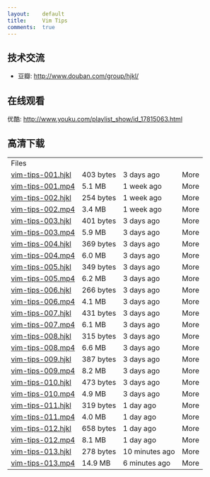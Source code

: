 ```yaml
---
layout:    default
title:     Vim Tips
comments:  true
---
```


## 技术交流

- 豆瓣: <http://www.douban.com/group/hjkl/>

## 在线观看

优酷: <http://www.youku.com/playlist_show/id_17815063.html>

## 高清下载

<table id="files-tng-table" width="100%"><tbody><tr id="header-file" class="changerow"><td colspan="4">Files</td></tr>
        <tr id="fusrjSqdVquRk6imD_eqXLHJA" class="file published" title="File (published)">
            <td class="files-td-name" id="vim-tips-001.hjkl">
                <a href="http://ubuntuone.com/0YutjdbDS63JM3TDYYO2PY" target="_blank">vim-tips-001.hjkl</a>
            </td>
            <td class="files-td-size">
                403 bytes
            </td>
            <td class="files-td-date">
                <span title="2012-07-09 05:14:14">3 days ago</span>
            </td>
            <td class="files-td-expander expand-row-link">
                <a class="expand-more"> More</a>
            </td>
        </tr>
        <tr id="fusvkLxEz_CROmHLQuMzHctkQ" class="file published" title="File (published)">
            <td class="files-td-name" id="vim-tips-001.mp4">
                <a href="http://ubuntuone.com/2NSCEYvaOmngsUE6ilIe05" target="_blank">vim-tips-001.mp4</a>
            </td>
            <td class="files-td-size">
                5.1 MB
            </td>
            <td class="files-td-date">
                <span title="2012-07-05 14:09:18">1 week ago</span>
            </td>
            <td class="files-td-expander expand-row-link">
                <a class="expand-more"> More</a>
            </td>
        </tr>
        <tr id="fus1aQUNItxTy-HXB9aIWaQ5g" class="file published" title="File (published)">
            <td class="files-td-name" id="vim-tips-002.hjkl">
                <a href="http://ubuntuone.com/6XDiOpYK2thIhucNjuc9bL" target="_blank">vim-tips-002.hjkl</a>
            </td>
            <td class="files-td-size">
                254 bytes
            </td>
            <td class="files-td-date">
                <span title="2012-07-05 14:02:26">1 week ago</span>
            </td>
            <td class="files-td-expander expand-row-link">
                <a class="expand-more"> More</a>
            </td>
        </tr>
        <tr id="fusTqDCRl-mS4ep7-wvMgqZ0Q" class="file published" title="File (published)">
            <td class="files-td-name" id="vim-tips-002.mp4">
                <a href="http://ubuntuone.com/6kQTZL1DWB1pXf9ACUsTJP" target="_blank">vim-tips-002.mp4</a>
            </td>
            <td class="files-td-size">
                3.4 MB
            </td>
            <td class="files-td-date">
                <span title="2012-07-05 14:07:30">1 week ago</span>
            </td>
            <td class="files-td-expander expand-row-link">
                <a class="expand-more"> More</a>
            </td>
        </tr>
        <tr id="fusZMOtGbTIRhCRO5-aEaakyw" class="file published" title="File (published)">
            <td class="files-td-name" id="vim-tips-003.hjkl">
                <a href="http://ubuntuone.com/49mzKc4zvj0M6KmA9r0TaN" target="_blank">vim-tips-003.hjkl</a>
            </td>
            <td class="files-td-size">
                401 bytes
            </td>
            <td class="files-td-date">
                <span title="2012-07-09 05:14:15">3 days ago</span>
            </td>
            <td class="files-td-expander expand-row-link">
                <a class="expand-more"> More</a>
            </td>
        </tr>
        <tr id="fusIj0l7RG8QRidJQ8dDUW9cQ" class="file published" title="File (published)">
            <td class="files-td-name" id="vim-tips-003.mp4">
                <a href="http://ubuntuone.com/6ThVgjaPlCy3DZFvYBLUZg" target="_blank">vim-tips-003.mp4</a>
            </td>
            <td class="files-td-size">
                5.9 MB
            </td>
            <td class="files-td-date">
                <span title="2012-07-09 05:27:10">3 days ago</span>
            </td>
            <td class="files-td-expander expand-row-link">
                <a class="expand-more"> More</a>
            </td>
        </tr>
        <tr id="fus551iQ2BkTdenZEU7xct9zA" class="file published" title="File (published)">
            <td class="files-td-name" id="vim-tips-004.hjkl">
                <a href="http://ubuntuone.com/5vt567m1yB9c4SMDNj9TU9" target="_blank">vim-tips-004.hjkl</a>
            </td>
            <td class="files-td-size">
                369 bytes
            </td>
            <td class="files-td-date">
                <span title="2012-07-09 05:14:19">3 days ago</span>
            </td>
            <td class="files-td-expander expand-row-link">
                <a class="expand-more"> More</a>
            </td>
        </tr>
        <tr id="fusKbCBpjizSACd2DbR7lkZbg" class="file published" title="File (published)">
            <td class="files-td-name" id="vim-tips-004.mp4">
                <a href="http://ubuntuone.com/3xJWCagdVFBtNot8oLiZdi" target="_blank">vim-tips-004.mp4</a>
            </td>
            <td class="files-td-size">
                6.0 MB
            </td>
            <td class="files-td-date">
                <span title="2012-07-09 05:29:10">3 days ago</span>
            </td>
            <td class="files-td-expander expand-row-link">
                <a class="expand-more"> More</a>
            </td>
        </tr>
        <tr id="fusqlYHxLYiS4Sr-Wxgo8ARTw" class="file published" title="File (published)">
            <td class="files-td-name" id="vim-tips-005.hjkl">
                <a href="http://ubuntuone.com/3BHlGkBIWfIX4hFt1NGG2N" target="_blank">vim-tips-005.hjkl</a>
            </td>
            <td class="files-td-size">
                349 bytes
            </td>
            <td class="files-td-date">
                <span title="2012-07-09 05:14:15">3 days ago</span>
            </td>
            <td class="files-td-expander expand-row-link">
                <a class="expand-more"> More</a>
            </td>
        </tr>
        <tr id="fusNTL1AfCfTryOUb4CnMJBxQ" class="file published" title="File (published)">
            <td class="files-td-name" id="vim-tips-005.mp4">
                <a href="http://ubuntuone.com/2bIOCTqMgNYAY5xEk4Jjnd" target="_blank">vim-tips-005.mp4</a>
            </td>
            <td class="files-td-size">
                6.2 MB
            </td>
            <td class="files-td-date">
                <span title="2012-07-09 05:29:16">3 days ago</span>
            </td>
            <td class="files-td-expander expand-row-link">
                <a class="expand-more"> More</a>
            </td>
        </tr>
        <tr id="fusMpBPu3bvTiCBn19c1diPtw" class="file published" title="File (published)">
            <td class="files-td-name" id="vim-tips-006.hjkl">
                <a href="http://ubuntuone.com/0p5zzymwxU1jcvbXYYQAJB" target="_blank">vim-tips-006.hjkl</a>
            </td>
            <td class="files-td-size">
                266 bytes
            </td>
            <td class="files-td-date">
                <span title="2012-07-09 05:14:16">3 days ago</span>
            </td>
            <td class="files-td-expander expand-row-link">
                <a class="expand-more"> More</a>
            </td>
        </tr>
        <tr id="fusOggk-h8yRyeI9qQPk7_P4Q" class="file published" title="File (published)">
            <td class="files-td-name" id="vim-tips-006.mp4">
                <a href="http://ubuntuone.com/6Cf7xe78pBcLdhWU3GdByE" target="_blank">vim-tips-006.mp4</a>
            </td>
            <td class="files-td-size">
                4.1 MB
            </td>
            <td class="files-td-date">
                <span title="2012-07-09 05:23:25">3 days ago</span>
            </td>
            <td class="files-td-expander expand-row-link">
                <a class="expand-more"> More</a>
            </td>
        </tr>
        <tr id="fusrKeb3EOyTK2VeAdHKKnEYQ" class="file published" title="File (published)">
            <td class="files-td-name" id="vim-tips-007.hjkl">
                <a href="http://ubuntuone.com/4sYhdvWzHvrp6wZ1Su8Tu6" target="_blank">vim-tips-007.hjkl</a>
            </td>
            <td class="files-td-size">
                431 bytes
            </td>
            <td class="files-td-date">
                <span title="2012-07-09 05:14:15">3 days ago</span>
            </td>
            <td class="files-td-expander expand-row-link">
                <a class="expand-more"> More</a>
            </td>
        </tr>
        <tr id="fus0Wdz6vaLTKe10UXqxpnJhA" class="file published" title="File (published)">
            <td class="files-td-name" id="vim-tips-007.mp4">
                <a href="http://ubuntuone.com/106QGcqFsJ1QyWxqitsWaj" target="_blank">vim-tips-007.mp4</a>
            </td>
            <td class="files-td-size">
                6.1 MB
            </td>
            <td class="files-td-date">
                <span title="2012-07-09 05:29:16">3 days ago</span>
            </td>
            <td class="files-td-expander expand-row-link">
                <a class="expand-more"> More</a>
            </td>
        </tr>
        <tr id="fusw-cb1i0vSoGAtpjGI2seHQ" class="file published" title="File (published)">
            <td class="files-td-name" id="vim-tips-008.hjkl">
                <a href="http://ubuntuone.com/0d3NEn2wsGC3iO0EGH94Ja" target="_blank">vim-tips-008.hjkl</a>
            </td>
            <td class="files-td-size">
                315 bytes
            </td>
            <td class="files-td-date">
                <span title="2012-07-09 05:14:16">3 days ago</span>
            </td>
            <td class="files-td-expander expand-row-link">
                <a class="expand-more"> More</a>
            </td>
        </tr>
        <tr id="fusCDzggM2KQVWZgseQdhR1Rg" class="file published" title="File (published)">
            <td class="files-td-name" id="vim-tips-008.mp4">
                <a href="http://ubuntuone.com/4JzaY9nN5Z9RZ8MMxw7ept" target="_blank">vim-tips-008.mp4</a>
            </td>
            <td class="files-td-size">
                6.6 MB
            </td>
            <td class="files-td-date">
                <span title="2012-07-09 05:29:22">3 days ago</span>
            </td>
            <td class="files-td-expander expand-row-link">
                <a class="expand-more"> More</a>
            </td>
        </tr>
        <tr id="fusd1SInFOmQKuiDE2j0LkPew" class="file published" title="File (published)">
            <td class="files-td-name" id="vim-tips-009.hjkl">
                <a href="http://ubuntuone.com/0R7ggRYPNLtr8RHo8UNujj" target="_blank">vim-tips-009.hjkl</a>
            </td>
            <td class="files-td-size">
                387 bytes
            </td>
            <td class="files-td-date">
                <span title="2012-07-10 01:17:12">3 days ago</span>
            </td>
            <td class="files-td-expander expand-row-link">
                <a class="expand-more"> More</a>
            </td>
        </tr>
        <tr id="fusd9r0EpsDT0KxY2pFoR4gfA" class="file published" title="File (published)">
            <td class="files-td-name" id="vim-tips-009.mp4">
                <a href="http://ubuntuone.com/5vbYkLjulQ6NNmWuOZXCR6" target="_blank">vim-tips-009.mp4</a>
            </td>
            <td class="files-td-size">
                8.2 MB
            </td>
            <td class="files-td-date">
                <span title="2012-07-10 01:20:45">3 days ago</span>
            </td>
            <td class="files-td-expander expand-row-link">
                <a class="expand-more"> More</a>
            </td>
        </tr>
        <tr id="fusG-7MiqX5RnuNnkjYmwFd4Q" class="file published" title="File (published)">
            <td class="files-td-name" id="vim-tips-010.hjkl">
                <a href="http://ubuntuone.com/4H5h4gK5VJGnsJ8TxnsOai" target="_blank">vim-tips-010.hjkl</a>
            </td>
            <td class="files-td-size">
                473 bytes
            </td>
            <td class="files-td-date">
                <span title="2012-07-10 01:17:12">3 days ago</span>
            </td>
            <td class="files-td-expander expand-row-link">
                <a class="expand-more"> More</a>
            </td>
        </tr>
        <tr id="fusxOLu_OCISOaFMQo-F1_B9Q" class="file published" title="File (published)">
            <td class="files-td-name" id="vim-tips-010.mp4">
                <a href="http://ubuntuone.com/2QWOp2D0XGZ4quFB1Nc9NT" target="_blank">vim-tips-010.mp4</a>
            </td>
            <td class="files-td-size">
                4.9 MB
            </td>
            <td class="files-td-date">
                <span title="2012-07-10 01:19:41">3 days ago</span>
            </td>
            <td class="files-td-expander expand-row-link">
                <a class="expand-more"> More</a>
            </td>
        </tr>
        <tr id="fusPG8PqMkgTcqDI-Se5I3KKA" class="file published" title="File (published)">
            <td class="files-td-name" id="vim-tips-011.hjkl">
                <a href="http://ubuntuone.com/2WYBNbXIvYEG8W5tRIvwp7" target="_blank">vim-tips-011.hjkl</a>
            </td>
            <td class="files-td-size">
                319 bytes
            </td>
            <td class="files-td-date">
                <span title="2012-07-11 10:01:51">1 day ago</span>
            </td>
            <td class="files-td-expander expand-row-link">
                <a class="expand-more"> More</a>
            </td>
        </tr>
        <tr id="fusecSt5yDNTQ6W1Xy06UIbCA" class="file published" title="File (published)">
            <td class="files-td-name" id="vim-tips-011.mp4">
                <a href="http://ubuntuone.com/7kj7HiW2sdTxIXgak6i16c" target="_blank">vim-tips-011.mp4</a>
            </td>
            <td class="files-td-size">
                4.0 MB
            </td>
            <td class="files-td-date">
                <span title="2012-07-11 10:51:53">1 day ago</span>
            </td>
            <td class="files-td-expander expand-row-link">
                <a class="expand-more"> More</a>
            </td>
        </tr>
        <tr id="fusNPdiwM7dSdiZTUE4TrxpSQ" class="file published" title="File (published)">
            <td class="files-td-name" id="vim-tips-012.hjkl">
                <a href="http://ubuntuone.com/52uabZlh8V49veZkotyPie" target="_blank">vim-tips-012.hjkl</a>
            </td>
            <td class="files-td-size">
                658 bytes
            </td>
            <td class="files-td-date">
                <span title="2012-07-11 10:01:50">1 day ago</span>
            </td>
            <td class="files-td-expander expand-row-link">
                <a class="expand-more"> More</a>
            </td>
        </tr>
        <tr id="fusgXgSm7fsTfy5Wuid3vyxqw" class="file published" title="File (published)">
            <td class="files-td-name" id="vim-tips-012.mp4">
                <a href="http://ubuntuone.com/2Ua5N4wbFzcK9v36QEPU0I" target="_blank">vim-tips-012.mp4</a>
            </td>
            <td class="files-td-size">
                8.1 MB
            </td>
            <td class="files-td-date">
                <span title="2012-07-11 10:53:02">1 day ago</span>
            </td>
            <td class="files-td-expander expand-row-link">
                <a class="expand-more"> More</a>
            </td>
        </tr>
        <tr id="fus8vLggUFrTgia4G_PGE-3mQ" class="file published" title="File (published)">
            <td class="files-td-name" id="vim-tips-013.hjkl">
                <a href="http://ubuntuone.com/7GFrouRSrQpTcIAzNrNE7K" target="_blank">vim-tips-013.hjkl</a>
            </td>
            <td class="files-td-size">
                278 bytes
            </td>
            <td class="files-td-date">
                <span title="2012-07-13 01:51:00">10 minutes ago</span>
            </td>
            <td class="files-td-expander expand-row-link">
                <a class="expand-more"> More</a>
            </td>
        </tr>
        <tr id="fusEY6wKv9GT6GAPvWmlHWglQ" class="file published" title="File (published)">
            <td class="files-td-name" id="vim-tips-013.mp4">
                <a href="http://ubuntuone.com/6nG23qT6VKndrqHZB6YZ2Y" target="_blank">vim-tips-013.mp4</a>
            </td>
            <td class="files-td-size">
                14.9 MB
            </td>
            <td class="files-td-date">
                <span title="2012-07-13 01:54:31">6 minutes ago</span>
            </td>
            <td class="files-td-expander expand-row-link">
                <a class="expand-more"> More</a>
            </td>
        </tr>
    </tbody>
</table>
